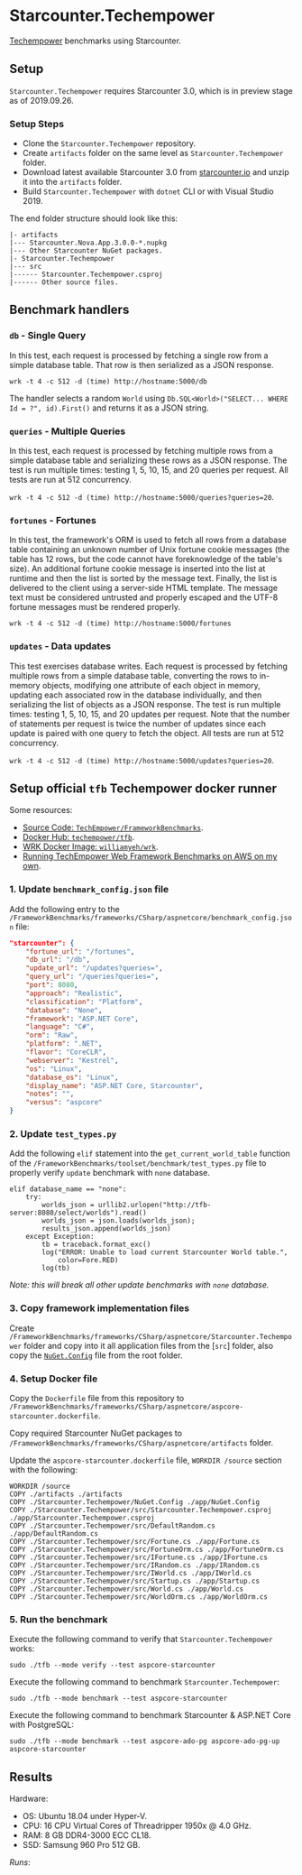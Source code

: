 # Starcounter.Techempower

[Techempower](https://www.techempower.com/benchmarks/) benchmarks using Starcounter.

## Setup

`Starcounter.Techempower` requires Starcounter 3.0, which is in preview stage as of 2019.09.26.

### Setup Steps

- Clone the `Starcounter.Techempower` repository.
- Create `artifacts` folder on the same level as `Starcounter.Techempower` folder.
- Download latest available Starcounter 3.0 from [starcounter.io](https://starcounter.io/download/) and unzip it into the `artifacts` folder.
- Build `Starcounter.Techempower` with `dotnet` CLI or with Visual Studio 2019.

The end folder structure should look like this:

```
|- artifacts
|--- Starcounter.Nova.App.3.0.0-*.nupkg
|--- Other Starcounter NuGet packages.
|- Starcounter.Techempower
|--- src
|------ Starcounter.Techempower.csproj
|------ Other source files.
```

## Benchmark handlers

### `db` - Single Query

In this test, each request is processed by fetching a single row from a simple database table. That row is then serialized as a JSON response.

`wrk -t 4 -c 512 -d (time) http://hostname:5000/db`

The handler selects a random `World` using `Db.SQL<World>("SELECT... WHERE Id = ?", id).First()` and returns it as a JSON string.

### `queries` - Multiple Queries

In this test, each request is processed by fetching multiple rows from a simple database table and serializing these rows as a JSON response. The test is run multiple times: testing 1, 5, 10, 15, and 20 queries per request. All tests are run at 512 concurrency.

 `wrk -t 4 -c 512 -d (time) http://hostname:5000/queries?queries=20`.

### `fortunes` - Fortunes

In this test, the framework's ORM is used to fetch all rows from a database table containing an unknown number of Unix fortune cookie messages (the table has 12 rows, but the code cannot have foreknowledge of the table's size).
An additional fortune cookie message is inserted into the list at runtime and then the list is sorted by the message text. Finally, the list is delivered to the client using a server-side HTML template.
The message text must be considered untrusted and properly escaped and the UTF-8 fortune messages must be rendered properly.

`wrk -t 4 -c 512 -d (time) http://hostname:5000/fortunes`

### `updates` - Data updates

This test exercises database writes.
Each request is processed by fetching multiple rows from a simple database table, converting the rows to in-memory objects, modifying one attribute of each object in memory, updating each associated row in the database individually,
and then serializing the list of objects as a JSON response. The test is run multiple times: testing 1, 5, 10, 15, and 20 updates per request.
Note that the number of statements per request is twice the number of updates since each update is paired with one query to fetch the object. All tests are run at 512 concurrency.

 `wrk -t 4 -c 512 -d (time) http://hostname:5000/updates?queries=20`.

## Setup official `tfb` Techempower docker runner

Some resources:

- [Source Code: `TechEmpower/FrameworkBenchmarks`](https://github.com/TechEmpower/FrameworkBenchmarks).
- [Docker Hub: `techempower/tfb`](https://hub.docker.com/r/techempower/tfb).
- [WRK Docker Image: `williamyeh/wrk`](https://hub.docker.com/r/williamyeh/wrk).
- [Running TechEmpower Web Framework Benchmarks on AWS on my own](https://richardimaoka.github.io/blog/techempower-on-aws/).

### 1. Update `benchmark_config.json` file

Add the following entry to the `/FrameworkBenchmarks/frameworks/CSharp/aspnetcore/benchmark_config.json` file:

```json
"starcounter": {
    "fortune_url": "/fortunes",
    "db_url": "/db",
    "update_url": "/updates?queries=",
    "query_url": "/queries?queries=",
    "port": 8080,
    "approach": "Realistic",
    "classification": "Platform",
    "database": "None",
    "framework": "ASP.NET Core",
    "language": "C#",
    "orm": "Raw",
    "platform": ".NET",
    "flavor": "CoreCLR",
    "webserver": "Kestrel",
    "os": "Linux",
    "database_os": "Linux",
    "display_name": "ASP.NET Core, Starcounter",
    "notes": "",
    "versus": "aspcore"
}
```

### 2. Update `test_types.py`

Add the following `elif` statement into the `get_current_world_table` function of the `/FrameworkBenchmarks/toolset/benchmark/test_types.py` file to properly verify `update` benchmark with `none` database.

```
elif database_name == "none":
	try:
		worlds_json = urllib2.urlopen("http://tfb-server:8080/select/worlds").read()
		worlds_json = json.loads(worlds_json);
		results_json.append(worlds_json)
	except Exception:
		tb = traceback.format_exc()
		log("ERROR: Unable to load current Starcounter World table.",
			color=Fore.RED)
		log(tb)
```

*Note: this will break all other update benchmarks with `none` database.*

### 3. Copy framework implementation files

Create `/FrameworkBenchmarks/frameworks/CSharp/aspnetcore/Starcounter.Techempower` folder and copy into it all application files from the [`src`] folder,
also copy the [`NuGet.Config`](NuGet.Config) file from the root folder.

### 4. Setup Docker file

Copy the `Dockerfile` file from this repository to `/FrameworkBenchmarks/frameworks/CSharp/aspnetcore/aspcore-starcounter.dockerfile`.

Copy required Starcounter NuGet packages to `/FrameworkBenchmarks/frameworks/CSharp/aspnetcore/artifacts` folder.

Update the `aspcore-starcounter.dockerfile` file, `WORKDIR /source` section with the following:

```
WORKDIR /source
COPY ./artifacts ./artifacts
COPY ./Starcounter.Techempower/NuGet.Config ./app/NuGet.Config
COPY ./Starcounter.Techempower/src/Starcounter.Techempower.csproj ./app/Starcounter.Techempower.csproj
COPY ./Starcounter.Techempower/src/DefaultRandom.cs ./app/DefaultRandom.cs
COPY ./Starcounter.Techempower/src/Fortune.cs ./app/Fortune.cs
COPY ./Starcounter.Techempower/src/FortuneOrm.cs ./app/FortuneOrm.cs
COPY ./Starcounter.Techempower/src/IFortune.cs ./app/IFortune.cs
COPY ./Starcounter.Techempower/src/IRandom.cs ./app/IRandom.cs
COPY ./Starcounter.Techempower/src/IWorld.cs ./app/IWorld.cs
COPY ./Starcounter.Techempower/src/Startup.cs ./app/Startup.cs
COPY ./Starcounter.Techempower/src/World.cs ./app/World.cs
COPY ./Starcounter.Techempower/src/WorldOrm.cs ./app/WorldOrm.cs
```

### 5. Run the benchmark

Execute the following command to verify that `Starcounter.Techempower` works:

```
sudo ./tfb --mode verify --test aspcore-starcounter
```

Execute the following command to benchmark `Starcounter.Techempower`:

```
sudo ./tfb --mode benchmark --test aspcore-starcounter
```

Execute the following command to benchmark Starcounter & ASP.NET Core with PostgreSQL:

```
sudo ./tfb --mode benchmark --test aspcore-ado-pg aspcore-ado-pg-up aspcore-starcounter
```

## Results

Hardware:

- OS: Ubuntu 18.04 under Hyper-V.
- CPU: 16 CPU Virtual Cores of Threadripper 1950x @ 4.0 GHz.
- RAM: 8 GB DDR4-3000 ECC CL18.
- SSD: Samsung 960 Pro 512 GB.

*Runs*: